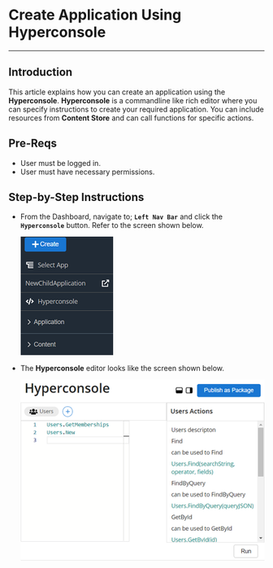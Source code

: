 # Create Application Using Hyperconsole
---

## Introduction <a id="introduction"></a>
This article explains how you can create an application using the **Hyperconsole**. **Hyperconsole** is a commandline like rich editor where you can specify instructions to create your required application. You can include resources from **Content Store** and can call functions for specific actions.

## Pre-Reqs <a id="prereqs"></a>

- User must be logged in. <BR>
- User must have necessary permissions.

## Step-by-Step Instructions <a id="stepstofollow"></a>

- From the Dashboard, navigate to;  **`Left Nav Bar`**  and click the **`Hyperconsole`** button. Refer to the screen shown below. <BR>

    ![](resources/2-nav-bar-hyperconsole.png)

- The **Hyperconsole** editor looks like the screen shown below. <BR>

    ![](resources/2.1-new-hyperconsole.png)
